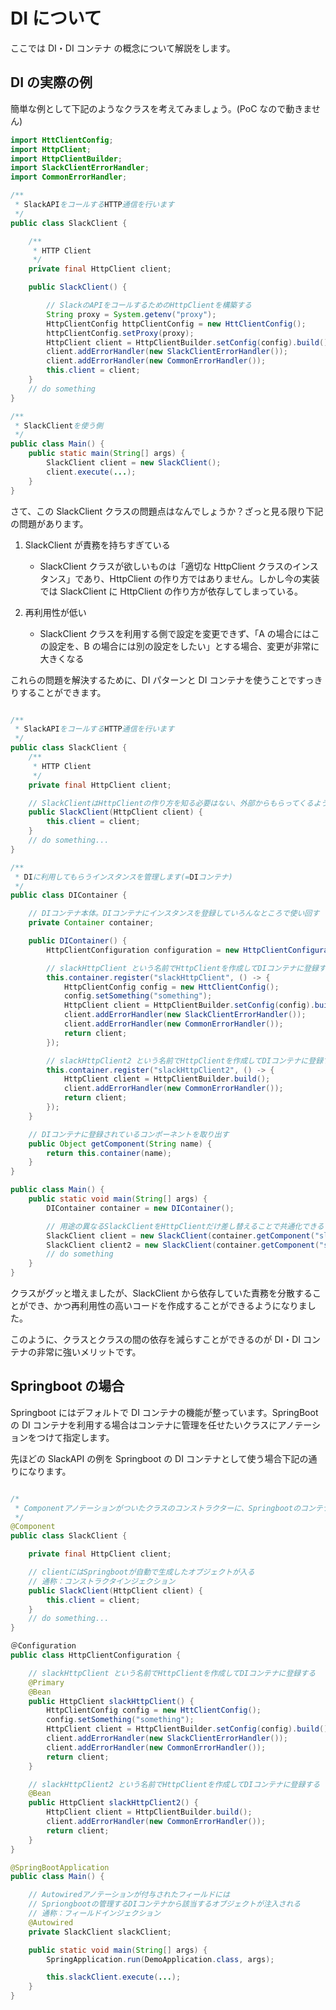 # DI について

ここでは DI・DI コンテナ の概念について解説をします。

## DI の実際の例

簡単な例として下記のようなクラスを考えてみましょう。(PoC なので動きません)

```java
import HttClientConfig;
import HttpClient;
import HttpClientBuilder;
import SlackClientErrorHandler;
import CommonErrorHandler;

/**
 * SlackAPIをコールするHTTP通信を行います
 */
public class SlackClient {

    /**
     * HTTP Client
     */
    private final HttpClient client;

    public SlackClient() {

        // SlackのAPIをコールするためのHttpClientを構築する
        String proxy = System.getenv("proxy");
        HttpClientConfig httpClientConfig = new HttClientConfig();
        httpClientConfig.setProxy(proxy);
        HttpClient client = HttpClientBuilder.setConfig(config).build();
        client.addErrorHandler(new SlackClientErrorHandler());
        client.addErrorHandler(new CommonErrorHandler());
        this.client = client;
    }
    // do something
}

/**
 * SlackClientを使う側
 */
public class Main() {
    public static main(String[] args) {
        SlackClient client = new SlackClient();
        client.execute(...);
    }
}
```

さて、この SlackClient クラスの問題点はなんでしょうか？ざっと見る限り下記の問題があります。

1. SlackClient が責務を持ちすぎている

   - SlackClient クラスが欲しいものは「適切な HttpClient クラスのインスタンス」であり、HttpClient の作り方ではありません。しかし今の実装では SlackClient に HttpClient の作り方が依存してしまっている。

2. 再利用性が低い

   - SlackClient クラスを利用する側で設定を変更できず、「A の場合にはこの設定を、B の場合には別の設定をしたい」とする場合、変更が非常に大きくなる

これらの問題を解決するために、DI パターンと DI コンテナを使うことですっきりすることができます。

```java

/**
 * SlackAPIをコールするHTTP通信を行います
 */
public class SlackClient {
    /**
     * HTTP Client
     */
    private final HttpClient client;

    // SlackClientはHttpClientの作り方を知る必要はない、外部からもらってくるようにする
    public SlackClient(HttpClient client) {
        this.client = client;
    }
    // do something...
}

/**
 * DIに利用してもらうインスタンスを管理します(=DIコンテナ)
 */
public class DIContainer {

    // DIコンテナ本体。DIコンテナにインスタンスを登録していろんなところで使い回す
    private Container container;

    public DIContainer() {
        HttpClientConfiguration configuration = new HttpClientConfiguration();

        // slackHttpClient という名前でHttpClientを作成してDIコンテナに登録する
        this.container.register("slackHttpClient", () -> {
            HttpClientConfig config = new HttClientConfig();
            config.setSomething("something");
            HttpClient client = HttpClientBuilder.setConfig(config).build();
            client.addErrorHandler(new SlackClientErrorHandler());
            client.addErrorHandler(new CommonErrorHandler());
            return client;
        });

        // slackHttpClient2 という名前でHttpClientを作成してDIコンテナに登録する
        this.container.register("slackHttpClient2", () -> {
            HttpClient client = HttpClientBuilder.build();
            client.addErrorHandler(new CommonErrorHandler());
            return client;
        });
    }

    // DIコンテナに登録されているコンポーネントを取り出す
    public Object getComponent(String name) {
        return this.container(name);
    }
}

public class Main() {
    public static void main(String[] args) {
        DIContainer container = new DIContainer();

        // 用途の異なるSlackClientをHttpClientだけ差し替えることで共通化できる
        SlackClient client = new SlackClient(container.getComponent("slackHttpClient"));
        SlackClient client2 = new SlackClient(container.getComponent("slackHttpClient2"));
        // do something
    }
}
```

クラスがグッと増えましたが、SlackClient から依存していた責務を分散することができ、かつ再利用性の高いコードを作成することができるようになりました。

このように、クラスとクラスの間の依存を減らすことができるのが DI・DI コンテナの非常に強いメリットです。

## Springboot の場合

Springboot にはデフォルトで DI コンテナの機能が整っています。SpringBoot の DI コンテナを利用する場合はコンテナに管理を任せたいクラスにアノテーションをつけて指定します。

先ほどの SlackAPI の例を Springboot の DI コンテナとして使う場合下記の通りになります。

```java

/*
 * Componentアノテーションがついたクラスのコンストラクターに、Springbootのコンテナが勝手に代入される(=オブジェクトが注入される)
 */
@Component
public class SlackClient {

    private final HttpClient client;

    // clientにはSpringbootが自動で生成したオブジェクトが入る
    // 通称：コンストラクタインジェクション
    public SlackClient(HttpClient client) {
        this.client = client;
    }
    // do something...
}

＠Configuration
public class HttpClientConfiguration {

    // slackHttpClient という名前でHttpClientを作成してDIコンテナに登録する
    @Primary
    @Bean
    public HttpClient slackHttpClient() {
        HttpClientConfig config = new HttClientConfig();
        config.setSomething("something");
        HttpClient client = HttpClientBuilder.setConfig(config).build();
        client.addErrorHandler(new SlackClientErrorHandler());
        client.addErrorHandler(new CommonErrorHandler());
        return client;
    }

    // slackHttpClient2 という名前でHttpClientを作成してDIコンテナに登録する
    @Bean
    public HttpClient slackHttpClient2() {
        HttpClient client = HttpClientBuilder.build();
        client.addErrorHandler(new CommonErrorHandler());
        return client;
    }
}

@SpringBootApplication
public class Main() {

    // Autowiredアノテーションが付与されたフィールドには
    // Spriongbootの管理するDIコンテナから該当するオブジェクトが注入される
    // 通称：フィールドインジェクション
    @Autowired
    private SlackClient slackClient;

    public static void main(String[] args) {
        SpringApplication.run(DemoApplication.class, args);

        this.slackClient.execute(...);
    }
}
```
